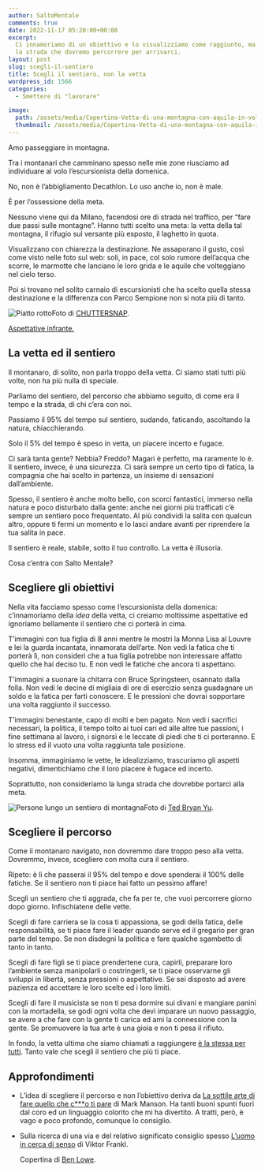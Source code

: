 ```yaml
---
author: SaltoMentale
comments: true
date: 2022-11-17 05:20:00+00:00
excerpt:
  Ci innamoriamo di un obiettivo e lo visualizziamo come raggiunto, ma ignoriamo
  la strada che dovremo percorrere per arrivarci.
layout: post
slug: scegli-il-sentiero
title: Scegli il sentiero, non la vetta
wordpress_id: 1566
categories:
  - Smettere di "lavorare"

image:
  path: /assets/media/Copertina-Vetta-di-una-montagna-con-aquila-in-volo.jpg
  thumbnail: /assets/media/Copertina-Vetta-di-una-montagna-con-aquila-in-volo.jpg
---
```


Amo passeggiare in montagna.

Tra i montanari che camminano spesso nelle mie zone riusciamo ad individuare al volo l’escursionista della domenica.

No, non è l’abbigliamento Decathlon. Lo uso anche io, non è male.

È per l’ossessione della meta.

Nessuno viene qui da Milano, facendosi ore di strada nel traffico, per “fare due passi sulle montagne”. Hanno tutti scelto una meta: la vetta della tal montagna, il rifugio sul versante più esposto, il laghetto in quota.

Visualizzano con chiarezza la destinazione. Ne assaporano il gusto, così come visto nelle foto sul web: soli, in pace, col solo rumore dell’acqua che scorre, le marmotte che lanciano le loro grida e le aquile che volteggiano nel cielo terso.

Poi si trovano nel solito carnaio di escursionisti che ha scelto quella stessa destinazione e la differenza con Parco Sempione non si nota più di tanto.

![Piatto rotto]({{site.baseurl}}/assets/media/Foto-di-un-piatto-rotto.jpg)Foto di [CHUTTERSNAP](https://unsplash.com/@chuttersnap?utm_source=unsplash&utm_medium=referral&utm_content=creditCopyText).

[Aspettative infrante.](/fare-una-promessa/)

## La vetta ed il sentiero

Il montanaro, di solito, non parla troppo della vetta. Ci siamo stati tutti più volte, non ha più nulla di speciale.

Parliamo del sentiero, del percorso che abbiamo seguito, di come era il tempo e la strada, di chi c’era con noi.

Passiamo il 95% del tempo sul sentiero, sudando, faticando, ascoltando la natura, chiacchierando.

Solo il 5% del tempo è speso in vetta, un piacere incerto e fugace.

Ci sarà tanta gente? Nebbia? Freddo? Magari è perfetto, ma raramente lo è. Il sentiero, invece, è una sicurezza. Ci sarà sempre un certo tipo di fatica, la compagnia che hai scelto in partenza, un insieme di sensazioni dall’ambiente.

Spesso, il sentiero è anche molto bello, con scorci fantastici, immerso nella natura e poco disturbato dalla gente: anche nei giorni più trafficati c’è sempre un sentiero poco frequentato. Al più condividi la salita con qualcun altro, oppure ti fermi un momento e lo lasci andare avanti per riprendere la tua salita in pace.

Il sentiero è reale, stabile, sotto il tuo controllo. La vetta è illusoria.

Cosa c’entra con Salto Mentale?

## Scegliere gli obiettivi

Nella vita facciamo spesso come l’escursionista della domenica: c’innamoriamo della _idea_ della vetta, ci creiamo moltissime aspettative ed ignoriamo bellamente il sentiero che ci porterà in cima.

T’immagini con tua figlia di 8 anni mentre le mostri la Monna Lisa al Louvre e lei la guarda incantata, innamorata dell’arte. Non vedi la fatica che ti porterà lì, non consideri che a tua figlia potrebbe non interessare affatto quello che hai deciso tu. E non vedi le fatiche che ancora ti aspettano.

T’immagini a suonare la chitarra con Bruce Springsteen, osannato dalla folla. Non vedi le decine di migliaia di ore di esercizio senza guadagnare un soldo e la fatica per farti conoscere. E le pressioni che dovrai sopportare una volta raggiunto il successo.

T’immagini benestante, capo di molti e ben pagato. Non vedi i sacrifici necessari, la politica, il tempo tolto ai tuoi cari ed alle altre tue passioni, i fine settimana al lavoro, i signorsì e le leccate di piedi che ti ci porteranno. E lo stress ed il vuoto una volta raggiunta tale posizione.

Insomma, immaginiamo le vette, le idealizziamo, trascuriamo gli aspetti negativi, dimentichiamo che il loro piacere è fugace ed incerto.

Soprattutto, non consideriamo la lunga strada che dovrebbe portarci alla meta.

![Persone lungo un sentiero di montagna]({{site.baseurl}}/assets/media/Sentiero-di-montagna.jpg)Foto di [Ted Bryan Yu](https://unsplash.com/@wanderingteddybear?utm_source=unsplash&utm_medium=referral&utm_content=creditCopyText).

## Scegliere il percorso

Come il montanaro navigato, non dovremmo dare troppo peso alla vetta. Dovremmo, invece, scegliere con molta cura il sentiero.

Ripeto: è lì che passerai il 95% del tempo e dove spenderai il 100% delle fatiche. Se il sentiero non ti piace hai fatto un pessimo affare!

Scegli un sentiero che ti aggrada, che fa per te, che vuoi percorrere giorno dopo giorno. Infischiatene delle vette.

Scegli di fare carriera se la cosa ti appassiona, se godi della fatica, delle responsabilità, se ti piace fare il leader quando serve ed il gregario per gran parte del tempo. Se non disdegni la politica e fare qualche sgambetto di tanto in tanto.

Scegli di fare figli se ti piace prendertene cura, capirli, preparare loro l’ambiente senza manipolarli o costringerli, se ti piace osservarne gli sviluppi in libertà, senza pressioni o aspettative. Se sei disposto ad avere pazienza ed accettare le loro scelte ed i loro limiti.

Scegli di fare il musicista se non ti pesa dormire sui divani e mangiare panini con la mortadella, se godi ogni volta che devi imparare un nuovo passaggio, se avere a che fare con la gente ti carica ed ami la connessione con la gente. Se promuovere la tua arte è una gioia e non ti pesa il rifiuto.

In fondo, la vetta ultima che siamo chiamati a raggiungere [è la stessa per tutti](/affrontare-la-morte/). Tanto vale che scegli il sentiero che più ti piace.

## Approfondimenti

- L’idea di scegliere il percorso e non l’obiettivo deriva da [La sottile arte di fare quello che c\*\*\*o ti pare](https://amzn.to/3T0yhO8) di Mark Manson. Ha tanti buoni spunti fuori dal coro ed un linguaggio colorito che mi ha divertito. A tratti, però, è vago e poco profondo, comunque lo consiglio.
- Sulla ricerca di una via e del relativo significato consiglio spesso [L’uomo in cerca di senso](https://amzn.to/3Uc4lQe) di Viktor Frankl.

  Copertina di <a href="https://unsplash.com/@benster789?utm_source=unsplash&utm_medium=referral&utm_content=creditCopyText" target="_blank" rel="noreferrer noopener nofollow">Ben Lowe</a>.
